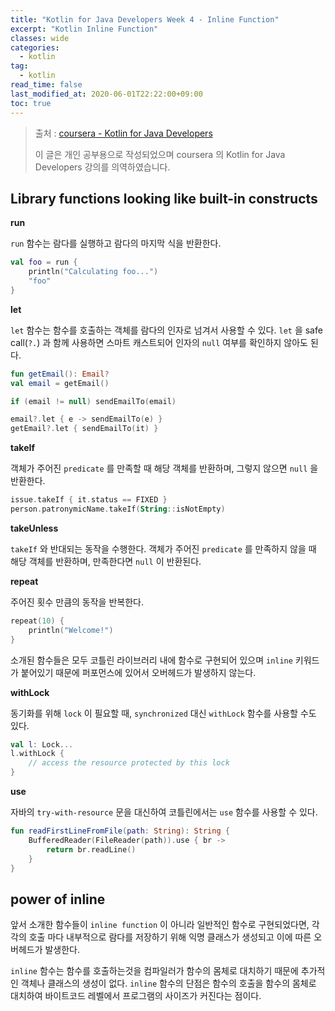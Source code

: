 ```yaml
---
title: "Kotlin for Java Developers Week 4 - Inline Function"
excerpt: "Kotlin Inline Function"
classes: wide
categories: 
  - kotlin
tag:
  - kotlin
read_time: false
last_modified_at: 2020-06-01T22:22:00+09:00
toc: true
---
```


> 출처 : [coursera - Kotlin for Java Developers](https://www.coursera.org/learn/kotlin-for-java-developers/lecture/P62Ej/from-java-to-kotlin)
>
> 이 글은 개인 공부용으로 작성되었으며 coursera 의  Kotlin for Java Developers 강의를 의역하였습니다.


## Library functions looking like built-in constructs

**run**

`run` 함수는 람다를 실행하고 람다의 마지막 식을 반환한다.

```kotlin
val foo = run {
    println("Calculating foo...")
    "foo"
}
```

**let**

`let` 함수는 함수를 호출하는 객체를 람다의 인자로 넘겨서 사용할 수 있다. `let` 을 safe call(`?.`) 과 함께 사용하면 스마트 캐스트되어 인자의 `null` 여부를 확인하지 않아도 된다.

```kotlin
fun getEmail(): Email?
val email = getEmail()

if (email != null) sendEmailTo(email)

email?.let { e -> sendEmailTo(e) }
getEmail?.let { sendEmailTo(it) }
```

**takeIf**

객체가 주어진 `predicate` 를 만족할 때 해당 객체를 반환하며, 그렇지 않으면 `null` 을 반환한다.

```kotlin
issue.takeIf { it.status == FIXED }
person.patronymicName.takeIf(String::isNotEmpty)
```

**takeUnless**

`takeIf` 와 반대되는 동작을 수행한다. 객체가 주어진 `predicate` 를 만족하지 않을 때 해당 객체를 반환하며, 만족한다면 `null` 이 반환된다.

**repeat**

주어진 횟수 만큼의 동작을 반복한다.

```kotlin
repeat(10) {
    println("Welcome!")
}
```

소개된 함수들은 모두 코틀린 라이브러리 내에 함수로 구현되어 있으며 `inline` 키워드가 붙어있기 때문에 퍼포먼스에 있어서 오버헤드가 발생하지 않는다.

**withLock**

동기화를 위해 `lock` 이 필요할 때, `synchronized` 대신 `withLock` 함수를 사용할 수도 있다.

```kotlin
val l: Lock...
l.withLock {
    // access the resource protected by this lock
}
```

**use**

자바의 `try-with-resource` 문을 대신하여 코틀린에서는 `use` 함수를 사용할 수 있다.

```kotlin
fun readFirstLineFromFile(path: String): String {
    BufferedReader(FileReader(path)).use { br ->
        return br.readLine()
    }
}
```



## power of inline

앞서 소개한 함수들이 `inline function` 이 아니라 일반적인 함수로 구현되었다면, 각각의 호출 마다 내부적으로 람다를 저장하기 위해 익명 클래스가 생성되고 이에 따른 오버헤드가 발생한다.

`inline` 함수는 함수를 호출하는것을 컴파일러가 함수의 몸체로 대치하기 때문에 추가적인 객체나 클래스의 생성이 없다. `inline` 함수의 단점은 함수의 호출을 함수의 몸체로 대치하여 바이트코드 레벨에서 프로그램의 사이즈가 커진다는 점이다.

